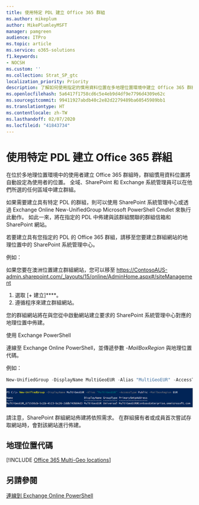 ```yaml
---
title: 使用特定 PDL 建立 Office 365 群組
ms.author: mikeplum
author: MikePlumleyMSFT
manager: pamgreen
audience: ITPro
ms.topic: article
ms.service: o365-solutions
f1.keywords:
- NOCSH
ms.custom: ''
ms.collection: Strat_SP_gtc
localization_priority: Priority
description: 了解如何使用指定的慣用資料位置在多地理位置環境中建立 Office 365 群組。
ms.openlocfilehash: 5a6417f1758cd6c5e4eb9d4df9e7796d4309e62c
ms.sourcegitcommit: 99411927abdb40c2e82d2279489ba60545989bb1
ms.translationtype: HT
ms.contentlocale: zh-TW
ms.lasthandoff: 02/07/2020
ms.locfileid: "41843734"
---
```

# <a name="create-an-office-365-group-with-a-specific-pdl"></a>使用特定 PDL 建立 Office 365 群組

在位於多地理位置環境中的使用者建立 Office 365 群組時，群組慣用資料位置將自動設定為使用者的位置。 全域、SharePoint 和 Exchange 系統管理員可以在他們所選的任何區域中建立群組。 

如果需要建立具有特定 PDL 的群組，則可以使用 SharePoint 系統管理中心或透過 Exchange Online New-UnifiedGroup Microsoft PowerShell Cmdlet 來執行此動作。 如此一來，將在指定的 PDL 中佈建與該群組關聯的群組信箱和 SharePoint 網站。

若要建立具有您指定的 PDL 的 Office 365 群組，請移至您要建立群組網站的地理位置中的 SharePoint 系統管理中心。

例如：

如果您要在澳洲位置建立群組網站，您可以移至 https://ContosoAUS-admin.sharepoint.com/_layouts/15/online/AdminHome.aspx#/siteManagement

1. 選取 [+ 建立]****。
2. 遵循程序來建立群組網站。

您的群組網站將在與您從中啟動網站建立要求的 SharePoint 系統管理中心對應的地理位置中佈建。 

使用 Exchange PowerShell 

連線至 Exchange Online PowerShell，並傳遞參數 *-MailBoxRegion* 與地理位置代碼。

例如： 

```PowerShell
New-UnifiedGroup -DisplayName MultiGeoEUR -Alias "MultiGeoEUR" -AccessType Public -MailboxRegion EUR 
```

![New-UnifiedGroup PowerShell cmdlet 以及語法的螢幕擷取畫面](media/multi-geo-new-group-with-pdl-powershell.png)

請注意，SharePoint 群組網站佈建將依照需求。 在群組擁有者或成員首次嘗試存取網站時，會對該網站進行佈建。

## <a name="geo-location-codes"></a>地理位置代碼

[!INCLUDE [Office 365 Multi-Geo locations](includes/office-365-multi-geo-locations.md)]

## <a name="see-also"></a>另請參閱

[連線到 Exchange Online PowerShell](https://docs.microsoft.com/powershell/exchange/exchange-online/connect-to-exchange-online-powershell/connect-to-exchange-online-powershell)
